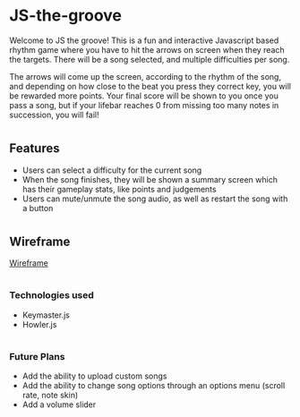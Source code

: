 # JS-the-groove
  Welcome to JS the groove! This is a fun and interactive Javascript based rhythm game where you have to hit the arrows on screen when they reach the targets. There will be a song selected, and multiple difficulties per song.
  
  The arrows will come up the screen, according to the rhythm of the song, and depending on how close to the beat you press they correct key, you will be rewarded more points. Your final score will be shown to you once you pass a song, but if your lifebar reaches 0 from missing too many notes in succession, you will fail!
#
## Features

- Users can select a difficulty for the current song
- When the song finishes, they will be shown a summary screen which has their gameplay stats, like points and judgements
- Users can mute/unmute the song audio, as well as restart the song with a button

#
## Wireframe
[Wireframe](https://wireframe.cc/gV7PuL)
#
### Technologies used
- Keymaster.js
- Howler.js

#
### Future Plans
- Add the ability to upload custom songs
- Add the ability to change song options through an options menu (scroll rate, note skin)
- Add a volume slider